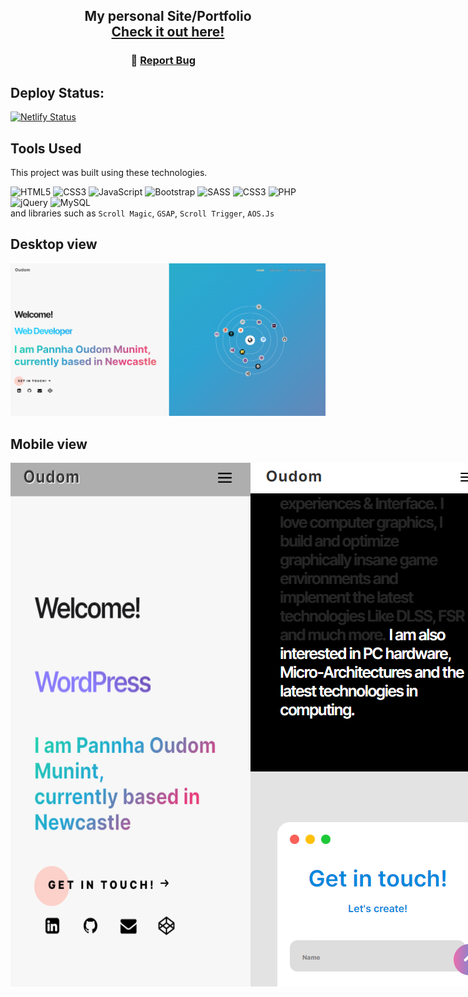 <h2 align="center">
  My personal Site/Portfolio<br/>
  <a href="https://oudommunint.netlify.app/" target="_blank">Check it out here!</a>
</h2>
 <h3 align="center">
    🔹
    <a href="https://github.com/OudomMunint/Personal-Site-from-desktop/issues">Report Bug</a> &nbsp; &nbsp;
</h3>

## Deploy Status:

[![Netlify Status](https://api.netlify.com/api/v1/badges/0260a7f6-2b1b-4b6f-8e7e-69995eb35ce5/deploy-status)](https://app.netlify.com/sites/oudommunint/deploys)
 <h2>Tools Used</h2>
This project was built using these technologies.

![HTML5](https://img.shields.io/badge/html5-%23E34F26.svg?style=for-the-badge&logo=html5&logoColor=white)
![CSS3](https://img.shields.io/badge/css3-%231572B6.svg?style=for-the-badge&logo=css3&logoColor=white)
![JavaScript](https://img.shields.io/badge/javascript-%23323330.svg?style=for-the-badge&logo=javascript&logoColor=%23F7DF1E)
![Bootstrap](https://img.shields.io/badge/bootstrap-%23563D7C.svg?style=for-the-badge&logo=bootstrap&logoColor=white)
![SASS](https://img.shields.io/badge/SASS-hotpink.svg?style=for-the-badge&logo=SASS&logoColor=white) ![CSS3](https://img.shields.io/badge/css3-%231572B6.svg?style=for-the-badge&logo=css3&logoColor=white)
![PHP](https://img.shields.io/badge/php-%23777BB4.svg?style=for-the-badge&logo=php&logoColor=white)
![jQuery](https://img.shields.io/badge/jquery-%230769AD.svg?style=for-the-badge&logo=jquery&logoColor=white)
![MySQL](https://img.shields.io/badge/mysql-%2300f.svg?style=for-the-badge&logo=mysql&logoColor=white)
 <br>
 and libraries such as `Scroll Magic`, `GSAP`, `Scroll Trigger`, `AOS.Js`
 <br>
 <h2>Desktop view</h2>
 <img src="/images/gitHero.png"/>
 <h2>Mobile view</h2>
 <div style="display: Flex">
 <img style="display: inline" src="/images/gitHeroMobile.png"/>
 <img style="display: inline" src="/images/gitHeroMobile2.png"/>
 </div>
 </h2>
